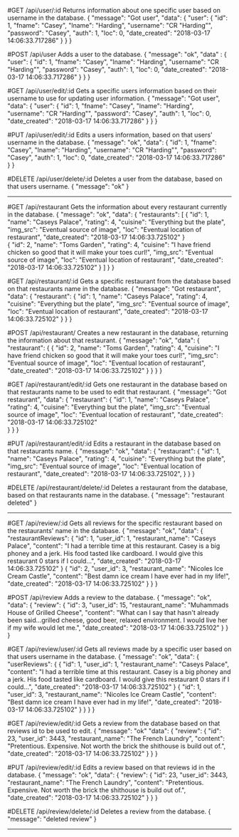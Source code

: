 #GET /api/user/:id
Returns information about one specific user based on username in the database.
{
  "message": "Got user",
  "data": {
    "user": {
      "id": 1,
      "fname": "Casey",
      "lname": "Harding",
      "username": "CR "Harding"",
      "password": "Casey",
      "auth": 1,
      "loc": 0,
      "date_created": "2018-03-17 14:06:33.717286"
    }
  }
}

#POST /api/user
Adds a user to the database.
{
  "message": "ok",
  "data" : {
    "user": {
      "id": 1,
      "fname": "Casey",
      "lname": "Harding",
      "username": "CR "Harding"",
      "password": "Casey",
      "auth": 1,
      "loc": 0,
      "date_created": "2018-03-17 14:06:33.717286"
    }
  }
}

#GET /api/user/edit/:id
Gets a specific users information based on their username to use for updating user information.
{
  "message": "Got user",
  "data": {
    "user": {
      "id": 1,
      "fname": "Casey",
      "lname": "Harding",
      "username": "CR "Harding"",
      "password": "Casey",
      "auth": 1,
      "loc": 0,
      "date_created": "2018-03-17 14:06:33.717286"
    }
  }
}

#PUT /api/user/edit/:id
Edits a users information, based on that users' username in the database.
{
  "message": "ok",
  "data": {
    "id": 1,
    "fname": "Casey",
    "lname": "Harding",
    "username": "CR "Harding"",
    "password": "Casey",
    "auth": 1,
    "loc": 0,
    "date_created": "2018-03-17 14:06:33.717286"    
  }
}

#DELETE /api/user/delete/:id
Deletes a user from the database, based on that users username.
{
 "message": "ok"
}

-----------------------------------------

#GET /api/restaurant
Gets the information about every restaurant currently in the database.
{
  "message": "ok",
  "data": {
    "restaurants": [
    {
      "id": 1,
      "name": "Caseys Palace",
      "rating": 4,
      "cuisine": "Everything but the plate",
      "img_src": "Eventual source of image",
      "loc": "Eventual location of restaurant",
      "date_created": "2018-03-17 14:06:33.725102"
    }  
    {
      "id": 2,
      "name": "Toms Garden",
      "rating": 4,
      "cuisine": "I have friend chicken so good that it will make your toes curl!",
      "img_src": "Eventual source of image",
      "loc": "Eventual location of restaurant",
      "date_created": "2018-03-17 14:06:33.725102"
    }
    ]
  }
}

#GET /api/restaurant/:id
Gets a specific restaurant from the database based on that restaurants name in the database.
{
  "message": "Got restaurant",
  "data": {
    "restaurant": {
      "id": 1,
      "name": "Caseys Palace",
      "rating": 4,
      "cuisine": "Everything but the plate",
      "img_src": "Eventual source of image",
      "loc": "Eventual location of restaurant",
      "date_created": "2018-03-17 14:06:33.725102"
    }
  }
}

#POST /api/restaurant/
Creates a new restaurant in the database, returning the information about that restaurant.
{
  "message": "ok",
  "data": {
    "restaurant": {
      {
        "id": 2,
        "name": "Toms Garden",
        "rating": 4,
        "cuisine": "I have friend chicken so good that it will make your toes curl!",
        "img_src": "Eventual source of image",
        "loc": "Eventual location of restaurant",
        "date_created": "2018-03-17 14:06:33.725102"
      }
    }
  }
}

#GET /api/restaurant/edit/:id
Gets one restaurant in the database based on that restaurants name to be used to edit that restaurant.
{
  "message": "Got restaurant",
  "data": {
    "restaurant": {
      "id": 1,
      "name": "Caseys Palace",
      "rating": 4,
      "cuisine": "Everything but the plate",
      "img_src": "Eventual source of image",
      "loc": "Eventual location of restaurant",
      "date_created": "2018-03-17 14:06:33.725102"  
    }
  }
}

#PUT /api/restaurant/edit/:id
Edits a restaurant in the database based on that restaurants name.
{
  "message": "ok",
  "data": {
    "restaurant": {
      "id": 1,
      "name": "Caseys Palace",
      "rating": 4,
      "cuisine": "Everything but the plate",
      "img_src": "Eventual source of image",
      "loc": "Eventual location of restaurant",
      "date_created": "2018-03-17 14:06:33.725102",
    }
  }
}

#DELETE /api/restaurant/delete/:id
Deletes a restaurant from the database, based on that restaurants name in the database.
{
  "message": "restaurant deleted"
}


---------------------------------------


#GET /api/review/:id
Gets all reviews for the specific restaurant based on the restaurants' name in the database.
{
  "message": "ok",
  "data": {
    "restaurantReviews": {
        "id": 1,
        "user_id": 1,
        "restaurant_name": "Caseys Palace",
        "content": "I had a terrible time at this restaurant. Casey is a big phoney and a jerk. His food tasted like cardboard. I would give this restaurant 0 stars if I could...",
        "date_created": "2018-03-17 14:06:33.725102"
    }
    {
      "id": 2,
      "user_id": 3,
      "restaurant_name": "Nicoles Ice Cream Castle",
      "content": "Best damn ice cream I have ever had in my life!",
      "date_created": "2018-03-17 14:06:33.725102"
    }
  }
}

#POST /api/review
Adds a review to the database.
{
  "message": "ok",
  "data": {
    "review": {
      "id": 3,
      "user_id": 15,
      "restaurant_name": "Muhammads House of Grilled Cheese",
      "content": "What can I say that hasn't already been said...grilled cheese, good beer, relaxed environment. I would live her if my wife would let me.",
      "date_created": "2018-03-17 14:06:33.725102"
    }
  }
}

#GET /api/review/user/:id
Gets all reviews made by a specific user based on that users username in the database.
{
  "message": "ok",
  "data": {
    "userReviews": {
      {
         "id": 1,
         "user_id": 1,
         "restaurant_name": "Caseys Palace",
         "content": "I had a terrible time at this restaurant. Casey is a big phoney and a jerk. His food tasted like cardboard. I would give this restaurant 0 stars if I could...",
         "date_created": "2018-03-17 14:06:33.725102"
     }
     {
       "id": 1,
       "user_id": 3,
       "restaurant_name": "Nicoles Ice Cream Castle",
       "content": "Best damn ice cream I have ever had in my life!",
       "date_created": "2018-03-17 14:06:33.725102"
     }
    }
  }
}

#GET /api/review/edit/:id
Gets a review from the database based on that reviews id to be used to edit.
{
  "message": "ok"
  "data": {
    "review": {
      "id": 23,
      "user_id": 3443,
      "restaurant_name": "The French Laundry",
      "content": "Pretentious. Expensive. Not worth the brick the shithouse is build out of.",
      "date_created": "2018-03-17 14:06:33.725102"
    }
  }
}

#PUT /api/review/edit/:id
Edits a review based on that reviews id in the database.
{
  "message": "ok",
  "data": {
    "review": {
      "id": 23,
      "user_id": 3443,
      "restaurant_name": "The French Laundry",
      "content": "Pretentious. Expensive. Not worth the brick the shithouse is build out of.",
      "date_created": "2018-03-17 14:06:33.725102"
    }
  }
}

#DELETE /api/review/delete/:id
Deletes a review from the database.
{
  "message": "deleted review"
}



-------------------
